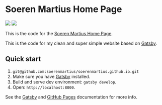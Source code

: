 # Soeren Martius Home Page
![](https://github.com/soerenmartius/soerenmartius.com/workflows/.github/workflows/main.yml/badge.svg)
![](https://img.shields.io/uptimerobot/ratio/m783904443-1ec19823a103677b3ac8af41)

This is the code for the [Soeren Martius Home Page](https://www.soerenmartius.com/).

This is the code for my clean and super simple website based on [Gatsby](https://www.gatsbyjs.org/).


## Quick start

1. `git@github.com:soerenmartius/soerenmartius.github.io.git`
1. Make sure you have [Gatsby](https://www.gatsbyjs.org/docs/quick-start/) installed.
1. Build and serve dev environment: `gatsby develop`.
1. Open: `http://localhost:8000`.

See the [Gatsby](https://www.gatsbyjs.org/docs/) and [GitHub Pages](https://pages.github.com/)
documentation for more info.

